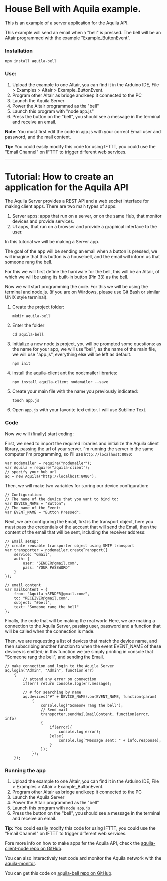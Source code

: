 # House Bell with Aquila example.

This is an example of a server application for the Aquila API.

This example will send an email when a "bell" is pressed.
The bell will be an Altair programmed with the example "Example_ButtonEvent".

### Installation

``npm install aquila-bell``

### Use:

1. Upload the example to one Altair, you can find it in the Arduino IDE, 
File > Examples > Altair > Example_ButtonEvent.
2. Program other Altair as bridge and keep it connected to the PC
3. Launch the Aquila Server
4. Power the Altair programmed as the "bell"
5. Launch this program with "node app.js"
6. Press the button on the "bell", you should see a message in the terminal and 
receive an email.

**Note:** You must first edit the code in app.js with your correct Email user and password, 
and the mail content.

**Tip:** You could easily modify this code for using IFTTT, you could use the "Email Channel"
on IFTTT to trigger different web services.

----

# Tutorial: How to create an application for the Aquila API

The Aquila Server provides a REST API and a web socket interface for making client apps.
There are two main types of apps:

1. Server apps: apps that run on a server, or on the same Hub, that monitor devices and provide services.
2. UI apps, that run on a browser and provide a graphical interface to the user.

In this tutorial we will be making a Server app.

The goal of the app will be sending an email when a button is pressed, we will imagine that this button
is a house bell, and the email will inform us that someone rang the bell.

For this we will first define the hardware for the bell, this will be an Altair, of which we will be using 
its built-in button (Pin 33) as the bell.

Now we will start programming the code. For this we will be using the terminal and node.js. (if you are on Windows, 
please use Git Bash or similar UNIX style terminal).

1. Create the project folder:
	
	``mkdir aquila-bell``

2. Enter the folder
	
	``cd aquila-bell``

3. Initialize a new node.js project, you will be prompted some questions: as the name for your app, we 
will use "bell", as the name of the main file, we will use "app.js", everything else will be left as default.
	
	``npm init``

4. install the aquila-client ant the nodemailer libraries:
	
	``npm install aquila-client nodemailer --save``

5. Create your main file with the name you previously indicated:
	
	``touch app.js``

6. Open ``app.js`` with your favorite text editor. I will use Sublime Text.

### Code

Now we will (finally) start coding:

First, we need to import the required libraries and initialize the Aquila client library, passing the url of
your server. I'm running the server in the same computer i'm programming, so I'll use ``http://localhost:8080``:
```
var nodemailer = require("nodemailer");
var Aquila = require("aquila-client");
// specify your hub url
aq = new Aquila("http://localhost:8080");
```

Then, we will make two variables for storing our device configuration:
```
// Configuration:
// The name of the device that you want to bind to:
var DEVICE_NAME = "Button";
// The name of the Event:
var EVENT_NAME = "Button Pressed";
```

Next, we are configuring the Email, first is the transport object, here you must pass the credentials of the account
that will send the Email, then the content of the email that will be sent, including the receiver address:
```
// Email setup:
// create reusable transporter object using SMTP transport
var transporter = nodemailer.createTransport({
    service: "Gmail",
    auth: {
        user: "SENDER@gmail.com",
        pass: "YOUR PASSWORD"
    }
});

// email content
var mailContent = {
    from: "Aquila <SENDER@gmail.com>",
    to: "RECEIVER@gmail.com",
    subject: "#bell",
    text: "Someone rang the bell"
};
```

Finally, the code that will be making the real work:
Here, we are making a connection to the Aquila Server, passing user, password and a function that will be called
when the connection is made. 

Then, we are requesting a list of devices that match the device name, and then subscribing another
function to when the event EVENT_NAME of these devices is emitted; in this function we are simply printing in console that
"Someone rang the bell", and sending the Email.
```
// make connection and login to the Aquila Server
aq.login("Admin", "Admin", function(err)
    {
    	// attend any error on connection
        if(err) return console.log(err.message);

        // # for searching by name
        aq.devices("#" + DEVICE_NAME).on(EVENT_NAME, function(param)
        	{
        		console.log("Someone rang the bell");
        		// Send mail
				transporter.sendMail(mailContent, function(error, info)
				{
					if(error){
						console.log(error);
					}else{
						console.log("Message sent: " + info.response);
					}
				});
        	});
    });
```

### Running the app

1. Upload the example to one Altair, you can find it in the Arduino IDE, 
File > Examples > Altair > Example_ButtonEvent.
2. Program other Altair as bridge and keep it connected to the PC
3. Launch the Aquila Server
4. Power the Altair programmed as the "bell"
5. Launch this program with ``node app.js``
6. Press the button on the "bell", you should see a message in the terminal and 
receive an email.

**Tip:** You could easily modify this code for using IFTTT, you could use the "Email Channel"
on IFTTT to trigger different web services.

Fore more info on how to make apps for the Aquila API, check the [aquila-client-node repo on GitHub](https://github.com/makerlabmx/aquila-client-node).

You can also interactively test code and monitor the Aquila network with the [aquila-monitor](https://github.com/makerlabmx/aquila-monitor).

You can get this code on [aquila-bell repo on GitHub](https://github.com/Rodmg/aquila-bell).